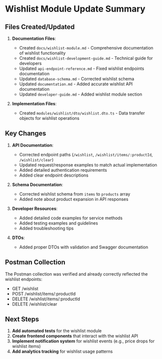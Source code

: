 # Wishlist Module Update Summary

## Files Created/Updated

1. **Documentation Files**:
   - Created `docs/wishlist-module.md` - Comprehensive documentation of wishlist functionality
   - Created `docs/wishlist-development-guide.md` - Technical guide for developers
   - Updated `api-endpoint-reference.md` - Fixed wishlist endpoints documentation
   - Updated `database-schema.md` - Corrected wishlist schema
   - Updated `documentation.md` - Added accurate wishlist API documentation
   - Updated `developer-guide.md` - Added wishlist module section

2. **Implementation Files**:
   - Created `modules/wishlist/dto/wishlist.dto.ts` - Data transfer objects for wishlist operations

## Key Changes

1. **API Documentation**:
   - Corrected endpoint paths (`/wishlist`, `/wishlist/items/:productId`, `/wishlist/clear`)
   - Updated request/response examples to match actual implementation
   - Added detailed authentication requirements
   - Added clear endpoint descriptions

2. **Schema Documentation**:
   - Corrected wishlist schema from `items` to `products` array
   - Added note about product expansion in API responses

3. **Developer Resources**:
   - Added detailed code examples for service methods
   - Added testing examples and guidelines
   - Added troubleshooting tips

4. **DTOs**:
   - Added proper DTOs with validation and Swagger documentation

## Postman Collection

The Postman collection was verified and already correctly reflected the wishlist endpoints:

- GET /wishlist
- POST /wishlist/items/:productId
- DELETE /wishlist/items/:productId
- DELETE /wishlist/clear

## Next Steps

1. **Add automated tests** for the wishlist module
2. **Create frontend components** that interact with the wishlist API
3. **Implement notification system** for wishlist events (e.g., price drops for wishlist items)
4. **Add analytics tracking** for wishlist usage patterns
